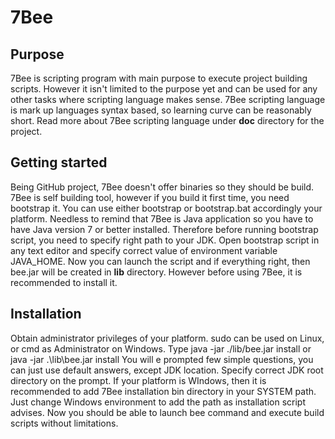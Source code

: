 <h1>7Bee</h1>
<h2>Purpose</h2>
7Bee is scripting program with main purpose to execute project building scripts. However it isn't limited to the purpose yet and can be used for any other tasks where scripting language makes sense. 
7Bee scripting language is mark up languages syntax based, so learning curve can be reasonably short. Read more about 7Bee
scripting language under <b>doc</b> directory for the project.
<h2>Getting started</h2>
Being GitHub project, 7Bee doesn't offer binaries so they should be build. 7Bee is self building tool, however if you build it
first time, you need bootstrap it. You can use either bootstrap or bootstrap.bat accordingly your platform. Needless to remind
that 7Bee is Java application so you have to have Java version 7 or better installed.
Therefore before running bootstrap script, you need to specify right path to your JDK. Open bootstrap script in any text
editor and specify correct value of environment variable JAVA_HOME. Now you can launch the script and if everything right, then
bee.jar will be created in <b>lib</b> directory. However before using 7Bee, it is recommended to install it.
<h2>Installation</h2>
Obtain administrator privileges of your platform. sudo can be used on Linux, or cmd as Administrator on Windows.
Type
java -jar ./lib/bee.jar install
or
java -jar .\lib\bee.jar install
You will e prompted few simple questions, you can just use default answers, except JDK location. Specify
correct JDK root directory on the prompt.
If your platform is WIndows, then it is recommended to add 7Bee installation bin directory in your
SYSTEM path. Just change Windows environment to add the path as installation script advises.
Now you should be able to launch bee command and execute build scripts without limitations.


